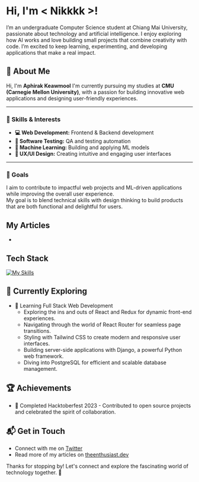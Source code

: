 # Hi, I'm < Nikkkk >! 

I’m an undergraduate Computer Science student at Chiang Mai University, passionate about technology and artificial intelligence.
I enjoy exploring how AI works and love building small projects that combine creativity with code.
I’m excited to keep learning, experimenting, and developing applications that make a real impact.

<!--![nick07-'s Stats](https://github-readme-stats.vercel.app/api?username=nick0710&theme=vue-dark&show_icons=true&hide_border=true&count_private=true)-->


## 🚀 About Me

Hi, I'm **Aphirak Keawmool** 
I'm currently pursuing my studies at **CMU (Carnegie Mellon University)**, with a passion for building innovative web applications and designing user-friendly experiences.

---

### 🔹 Skills & Interests

- **💻 Web Development:** Frontend & Backend development  
- **🧪 Software Testing:** QA and testing automation  
- **🤖 Machine Learning:** Building and applying ML models  
- **🎨 UX/UI Design:** Creating intuitive and engaging user interfaces  

---

### 🎯 Goals

I aim to contribute to impactful web projects and ML-driven applications while improving the overall user experience.  
My goal is to blend technical skills with design thinking to build products that are both functional and delightful for users.

## My Articles
- 


## Tech Stack
[![My Skills](https://skillicons.dev/icons?i=js,py,html,go,css,cs,docker)](https://skillicons.dev)

## 🌱 Currently Exploring

- 🚀 Learning Full Stack Web Development
  - Exploring the ins and outs of React and Redux for dynamic front-end experiences.
  - Navigating through the world of React Router for seamless page transitions.
  - Styling with Tailwind CSS to create modern and responsive user interfaces.
  - Building server-side applications with Django, a powerful Python web framework.
  - Diving into PostgreSQL for efficient and scalable database management.

 ## 🏆 Achievements

- 🌟 Completed Hacktoberfest 2023 - Contributed to open source projects and celebrated the spirit of collaboration.


## 📬 Get in Touch

- Connect with me on [Twitter](https://twitter.com/introvertedbot)
- Read more of my articles on [theenthusiast.dev](https://theenthusiast.dev)

Thanks for stopping by! Let's connect and explore the fascinating world of technology together. 🚀



<!--

Here are some ideas to get you started:

- 🔭 I’m currently working on ...
- 🌱 I’m currently learning ...
- 👯 I’m looking to collaborate on ...
- 🤔 I’m looking for help with ...
- 💬 Ask me about ...
- 📫 How to reach me: ...
- 😄 Pronouns: ...
- ⚡ Fun fact: ...
-->
